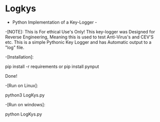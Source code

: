 # Logkys
- Python Implementation of a Key-Logger -

-[NOTE]:
This is For ethical Use's Only! This key-logger was Designed for Reverse Engineering,
Meaning this is used to test Anti-Virus's and CEV'S etc. This is a simple Pythonic Key
Logger and has Automatic output to a "log" file.

-[Installation]:

pip install -r requirements
or
pip install pynput

Done!

-[Run on Linux]:

python3 LogKys.py

-[Run on windows]:

python LogKys.py

